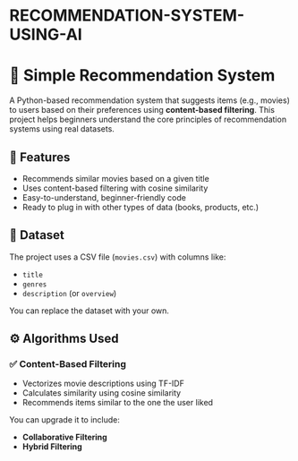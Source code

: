 # RECOMMENDATION-SYSTEM-USING-AI

# 🎯 Simple Recommendation System

A Python-based recommendation system that suggests items (e.g., movies) to users based on their preferences using **content-based filtering**. This project helps beginners understand the core principles of recommendation systems using real datasets.

## 🚀 Features

- Recommends similar movies based on a given title
- Uses content-based filtering with cosine similarity
- Easy-to-understand, beginner-friendly code
- Ready to plug in with other types of data (books, products, etc.)

## 📁 Dataset

The project uses a CSV file (`movies.csv`) with columns like:
- `title`
- `genres`
- `description` (or `overview`)

You can replace the dataset with your own.

## ⚙️ Algorithms Used

### ✅ Content-Based Filtering

- Vectorizes movie descriptions using TF-IDF
- Calculates similarity using cosine similarity
- Recommends items similar to the one the user liked

You can upgrade it to include:
- **Collaborative Filtering**
- **Hybrid Filtering**

